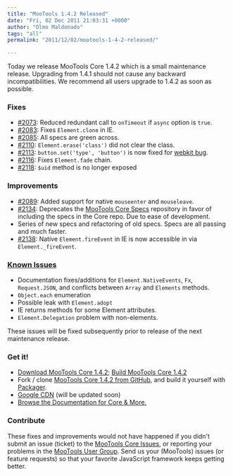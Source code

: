 ```yaml
---
title: "MooTools 1.4.2 Released"
date: "Fri, 02 Dec 2011 21:03:31 +0000"
author: "Olmo Maldonado"
tags: "all"
permalink: "2011/12/02/mootools-1-4-2-released/"

---
```

Today we release MooTools Core 1.4.2 which is a small maintenance release. Upgrading from 1.4.1 should not cause any backward incompatibilities. We recommend all users upgrade to 1.4.2 as soon as possible.

<!--more-->

### Fixes
* [#2073](https://github.com/mootools/mootools-core/issues/2073): Reduced redundant call to `onTimeout` if `async` option is `true`.
* [#2083](https://github.com/mootools/mootools-core/pull/2083): Fixes `Element.clone` in IE. 
* [#2085](https://github.com/mootools/mootools-core/issues/2085): All specs are green across.
* [#2110](https://github.com/mootools/mootools-core/issues/2100): `Element.erase('class')` did not clear the class.
* [#2113](https://github.com/mootools/mootools-core/issues/2113): `button.set('type', 'button')` is now fixed for [webkit bug](https://bugs.webkit.org/show_bug.cgi?id=14439).
* [#2116](https://github.com/mootools/mootools-core/issues/2116): Fixes `Element.fade` chain.
* [#2118](https://github.com/mootools/mootools-core/issues/2118): `$uid` method is no longer exposed

### Improvements
* [#2089](https://github.com/mootools/mootools-core/issues/2089): Added support for native `mouseenter` and `mouseleave`. 
* [#2134](https://github.com/mootools/mootools-core/issues/2134): Deprecates the [MooTools Core Specs](http://github.com/mootools/mootools-core-specs) repository in favor of including the specs in the Core repo. Due to ease of development.
* Series of new specs and refactoring of old specs. Specs are all passing and much faster.
* [#2138](https://github.com/mootools/mootools-core/pull/2138): Native `Element.fireEvent` in IE is now accessible in via `Element._fireEvent`.

### [Known Issues](https://github.com/mootools/mootools-core/issues?milestone=&page=1&state=open)
* Documentation fixes/additions for `Element.NativeEvents`, `Fx`, `Request.JSON`, and conflicts between `Array` and `Elements` methods.
* `Object.each` enumeration
* Possible leak with `Element.adopt`
* IE returns methods for some Element attributes.
* `Element.Delegation` problem with non-elements.

These issues will be fixed subsequently prior to release of the next maintenance release.

### Get it!

* [Download MooTools Core 1.4.2](/download); [Build MooTools Core 1.4.2](/core/)
* Fork / clone [MooTools Core 1.4.2 from GitHub](http://github.com/mootools/mootools-core/tree/1.4.2), and build it yourself with [Packager](http://github.com/kamicane/packager).
* [Google CDN](http://code.google.com/apis/ajaxlibs/documentation/index.html#mootools) (will be updated soon)
* [Browse the Documentation for Core & More.](/docs)

### Contribute

These fixes and improvements would not have happened if you didn't submit an issue (ticket) to the [MooTools Core Issues](https://github.com/mootools/mootools-core/issues), or reporting your problems in the [MooTools User Group](https://groups.google.com/forum/#!forum/mootools-users). Send us your (MooTools) issues (or feature requests) so that your favorite JavaScript framework keeps getting better.
